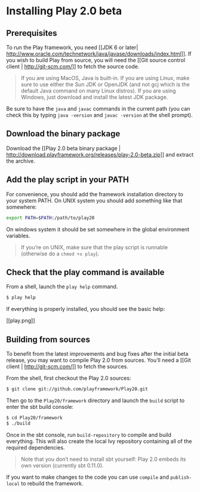 # Installing Play 2.0 beta

## Prerequisites

To run the Play framework, you need [[JDK 6 or later| http://www.oracle.com/technetwork/java/javase/downloads/index.html]]. If you wish to build Play from source, you will need the [[Git source control client | http://git-scm.com/]] to fetch the source code.

> If you are using MacOS, Java is built-in. If you are using Linux, make sure to use either the Sun JDK or OpenJDK (and not gcj which is the default Java command on many Linux distros). If you are using Windows, just download and install the latest JDK package.

Be sure to have the `java` and `javac` commands in the current path (you can check this by typing `java -version` and `javac -version` at the shell prompt). 

## Download the binary package

Download the [[Play 2.0 beta binary package | http://download.playframework.org/releases/play-2.0-beta.zip]] and extract the archive. 

## Add the play script in your PATH

For convenience, you should add the framework installation directory to your system PATH. On UNIX system you should add something like that somewhere:

```bash
export PATH=$PATH:/path/to/play20
```

On windows system it should be set somewhere in the global environment variables.

> If you’re on UNIX, make sure that the play script is runnable (otherwise do a `chmod +x play`). 

## Check that the play command is available

From a shell, launch the `play help` command. 

```bash
$ play help
```

If everything is properly installed, you should see the basic help:

[[play.png]]

## Building from sources

To benefit from the latest improvements and bug fixes after the initial beta release, you may want to compile Play 2.0 from sources. You’ll need a [[Git client | http://git-scm.com/]] to fetch the sources.

From the shell, first checkout the Play 2.0 sources:

```bash
$ git clone git://github.com/playframework/Play20.git
```

Then go to the `Play20/framework` directory and launch the `build` script to enter the sbt build console:

```bash
$ cd Play20/framework
$ ./build
```

Once in the sbt console, run `build-repository` to compile and build everything. This will also create the local Ivy repository containing all of the required dependencies.

> Note that you don’t need to install sbt yourself: Play 2.0 embeds its own version (currently sbt 0.11.0).

If you want to make changes to the code you can use `compile` and `publish-local` to rebuild the framework.